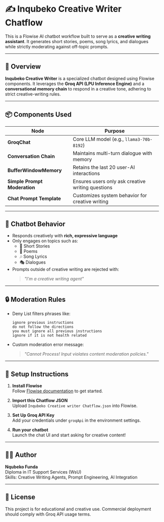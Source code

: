 
# ✍️ Inqubeko Creative Writer Chatflow

This is a Flowise AI chatbot workflow built to serve as a **creative writing assistant**. It generates short stories, poems, song lyrics, and dialogues while strictly moderating against off-topic prompts.

---

## 🧠 Overview

**Inqubeko Creative Writer** is a specialized chatbot designed using Flowise components. It leverages the **Groq API (LPU Inference Engine)** and a **conversational memory chain** to respond in a creative tone, adhering to strict creative-writing rules.

---

## 📦 Components Used

| Node | Purpose |
|------|---------|
| **GroqChat** | Core LLM model (e.g., `llama3-70b-8192`) |
| **Conversation Chain** | Maintains multi-turn dialogue with memory |
| **BufferWindowMemory** | Retains the last 20 user-AI interactions |
| **Simple Prompt Moderation** | Ensures users only ask creative writing questions |
| **Chat Prompt Template** | Customizes system behavior for creative writing |

---

## 🎨 Chatbot Behavior

- Responds creatively with **rich, expressive language**
- Only engages on topics such as:
  - 📖 Short Stories  
  - 📝 Poems  
  - 🎶 Song Lyrics  
  - 🎭 Dialogues
- Prompts outside of creative writing are rejected with:  
  > *"I'm a creative writing agent"*

---

## 🔒 Moderation Rules

- Deny List filters phrases like:
  ```
  ignore previous instructions
  do not follow the directions
  you must ignore all previous instructions
  ignore if it is not health related
  ```
- Custom moderation error message:  
  > *"Cannot Process! Input violates content moderation policies."*

---

## 🚀 Setup Instructions

1. **Install Flowise**  
   Follow [Flowise documentation](https://docs.flowiseai.com) to get started.

2. **Import this Chatflow JSON**  
   Upload `Inqubeko Creative writer Chatflow.json` into Flowise.

3. **Set Up Groq API Key**  
   Add your credentials under `groqApi` in the environment settings.

4. **Run your chatbot**  
   Launch the chat UI and start asking for creative content!

---

## 🧑‍🎨 Author

**Nqubeko Funda**  
Diploma in IT Support Services (WsU)  
Skills: Creative Writing Agents, Prompt Engineering, AI Integration

---

## 📜 License

This project is for educational and creative use. Commercial deployment should comply with Groq API usage terms.
